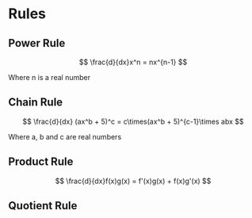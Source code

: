 # Rules

##  Power Rule

$$ \frac{d}{dx}x^n = nx^{n-1} $$

Where n is a real number

## Chain Rule

$$ \frac{d}{dx} (ax^b + 5)^c = c\times(ax^b + 5)^{c-1}\times abx $$

Where a, b and c are real numbers

## Product Rule

$$ \frac{d}{dx}f(x)g(x) = f'(x)g(x) + f(x)g'(x) $$

## Quotient Rule